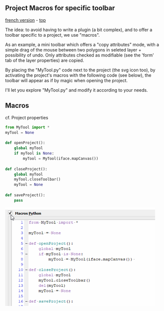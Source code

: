 ## Project Macros for specific toolbar

[french version](LISEZMOI.md) - [top](../README.md)

The idea: to avoid having to write a plugin (a bit complex), and to offer a toolbar specific to a project, we use "macros".

As an example, a mini toolbar which offers a "copy attributes" mode, with a simple drag of the mouse between two polygons in seleted layer + possibility of undo. Only attributes checked as modifiable (see the 'form' tab of the layer properties) are copied.

By placing the "MyTool.py" code next to the project (the svg icon too), by activating the project's macros with the following code (see below), the toolbar will appear as if by magic when opening the project.

I'll let you explore "MyTool.py" and modify it according to your needs.

## Macros

cf. Project properties

```python
from MyTool import *
myTool = None

def openProject():
    global myTool
    if myTool is None:
        myTool = MyTool(iface.mapCanvas()) 

def closeProject():
    global myTool
    myTool.closeToolbar()
    myTool = None
    
def saveProject():
    pass
```

![Démo](./macros.gif)